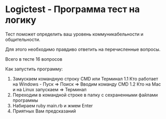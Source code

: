# Logictest - Программа тест на логику

Тест поможет определить ваш уровень коммуникабельности и общительности.

Для этого необходимо правдиво ответить на перечисленные вопросы.

Всего в тесте 16 вопросов

Как запустить программу:

1. Замускаем командную строку CMD или Терминал 1.1 Кто работает на Windows - Пуск => Поиск => Вводим команду CMD 1.2 Кто на Mac и на Linux запускаем => Терминал
2. Переходим в командной строке в папку с сехраненными файлами программы
3. Набираем ruby main.rb и жмем Enter
4. Приятных Вам предсказаний
